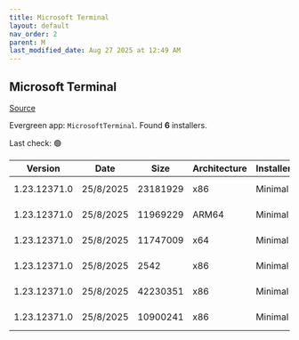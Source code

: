 ```yaml
---
title: Microsoft Terminal
layout: default
nav_order: 2
parent: M
last_modified_date: Aug 27 2025 at 12:49 AM
---
```


## Microsoft Terminal

[Source](https://github.com/microsoft/terminal/)

Evergreen app: `MicrosoftTerminal`. Found **6** installers.

Last check: 🟢

| Version      | Date      | Size     | Architecture | InstallerType | Type       | URI                                                                                                                                                                                                                                                                                                                                    |
| ------------ | --------- | -------- | ------------ | ------------- | ---------- | -------------------------------------------------------------------------------------------------------------------------------------------------------------------------------------------------------------------------------------------------------------------------------------------------------------------------------------- |
| 1.23.12371.0 | 25/8/2025 | 23181929 | x86          | Minimal       | msixbundle | [https://github.com/microsoft/terminal/releases/download/v1.23.12371.0/Microsoft.WindowsTerminal_1.23.12371.0_8wekyb3d8bbwe.msixbundle](https://github.com/microsoft/terminal/releases/download/v1.23.12371.0/Microsoft.WindowsTerminal_1.23.12371.0_8wekyb3d8bbwe.msixbundle)                                                         |
| 1.23.12371.0 | 25/8/2025 | 11969229 | ARM64        | Minimal       | zip        | [https://github.com/microsoft/terminal/releases/download/v1.23.12371.0/Microsoft.WindowsTerminal_1.23.12371.0_arm64.zip](https://github.com/microsoft/terminal/releases/download/v1.23.12371.0/Microsoft.WindowsTerminal_1.23.12371.0_arm64.zip)                                                                                       |
| 1.23.12371.0 | 25/8/2025 | 11747009 | x64          | Minimal       | zip        | [https://github.com/microsoft/terminal/releases/download/v1.23.12371.0/Microsoft.WindowsTerminal_1.23.12371.0_x64.zip](https://github.com/microsoft/terminal/releases/download/v1.23.12371.0/Microsoft.WindowsTerminal_1.23.12371.0_x64.zip)                                                                                           |
| 1.23.12371.0 | 25/8/2025 | 2542     | x86          | Minimal       | zip        | [https://github.com/microsoft/terminal/releases/download/v1.23.12371.0/GroupPolicyTemplates_1.23.12371.0.zip](https://github.com/microsoft/terminal/releases/download/v1.23.12371.0/GroupPolicyTemplates_1.23.12371.0.zip)                                                                                                             |
| 1.23.12371.0 | 25/8/2025 | 42230351 | x86          | Minimal       | zip        | [https://github.com/microsoft/terminal/releases/download/v1.23.12371.0/Microsoft.WindowsTerminal_1.23.12371.0_8wekyb3d8bbwe.msixbundle_Windows10_PreinstallKit.zip](https://github.com/microsoft/terminal/releases/download/v1.23.12371.0/Microsoft.WindowsTerminal_1.23.12371.0_8wekyb3d8bbwe.msixbundle_Windows10_PreinstallKit.zip) |
| 1.23.12371.0 | 25/8/2025 | 10900241 | x86          | Minimal       | zip        | [https://github.com/microsoft/terminal/releases/download/v1.23.12371.0/Microsoft.WindowsTerminal_1.23.12371.0_x86.zip](https://github.com/microsoft/terminal/releases/download/v1.23.12371.0/Microsoft.WindowsTerminal_1.23.12371.0_x86.zip)                                                                                           |
